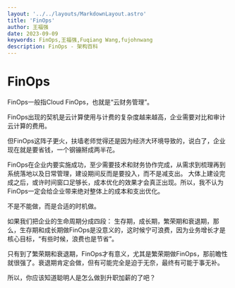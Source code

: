 ```yaml
---
layout: '../../layouts/MarkdownLayout.astro'
title: 'FinOps'
author: 王福强
date: 2023-09-09
keywords: FinOps,王福强,Fuqiang Wang,fujohnwang
description: FinOps - 架构百科
---
```


# FinOps

FinOps一般指Cloud FinOps，也就是“云财务管理”。

FinOps出现的契机是云计算使用与计费的复杂度越来越高，企业需要对比和审计云计算的费用。

但FinOps这阵子更火，扶墙老师觉得还是因为经济大环境导致的，说白了，企业现在就是要省钱，一个钢镚掰成两半花。

FinOps在企业内要实施成功，至少需要技术和财务协作完成，从需求到梳理再到系统落地以及日常管理，建设期间反而是要投入，而不是减支出。 大体上建设完成之后，或许时间窗口足够长，成本优化的效果才会真正出现。所以，我不认为FinOps一定会给企业带来绝对整体上的成本和支出优化。

不是不能做，而是合适的时机做。

如果我们把企业的生命周期分成四段： 生存期，成长期，繁荣期和衰退期，那么，生存期和成长期做FinOps是没意义的，这时候宁可浪费，因为业务增长才是核心目标，“有些时候，浪费也是节省”。 

只有到了繁荣期和衰退期，FinOps才有意义，尤其是繁荣期做FinOps，那前瞻性就很强了。衰退期肯定会做，但有可能完全是迫于无奈，最终有可能于事无补。

所以，你应该知道聪明人是怎么做到升职加薪的了吧？





